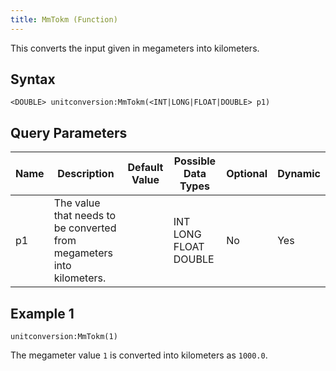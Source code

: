 ```yaml
---
title: MmTokm (Function)
---
```


This converts the input given in megameters into kilometers.

## Syntax

    <DOUBLE> unitconversion:MmTokm(<INT|LONG|FLOAT|DOUBLE> p1)

## Query Parameters

| Name | Description                                                           | Default Value | Possible Data Types   | Optional | Dynamic |
|------|-----------------------------------------------------------------------|---------------|-----------------------|----------|---------|
| p1   | The value that needs to be converted from megameters into kilometers. |               | INT LONG FLOAT DOUBLE | No       | Yes     |

## Example 1

    unitconversion:MmTokm(1)

The megameter value `1` is converted into kilometers as `1000.0`.
